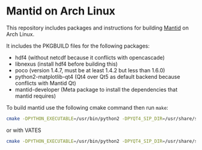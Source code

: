 # Mantid on Arch Linux

This repository includes packages and instructions for building [Mantid](https://github.com/mantidproject/mantid) on Arch Linux.

It includes the PKGBUILD files for the following packages:
* hdf4 (without netcdf because it conflicts with opencascade)
* libnexus (install hdf4 before building this)
* poco (version 1.4.7, must be at least 1.4.2 but less than 1.6.0)
* python2-matplotlib-qt4 (Qt4 over Qt5 as default backend because conflicts with Mantid Qt)
* mantid-developer (Meta package to install the dependencies that mantid requires)

To build mantid use the following cmake command then run `make`:
```sh
cmake -DPYTHON_EXECUTABLE=/usr/bin/python2 -DPYQT4_SIP_DIR=/usr/share/sip/PyQt4 -DOPENCASCADE_LIBRARY_DIR=/opt/opencascade/lib -DOPENCASCADE_INCLUDE_DIR=/opt/opencascade/inc ../Code/Mantid
```
or with VATES
```sh
cmake -DPYTHON_EXECUTABLE=/usr/bin/python2 -DPYQT4_SIP_DIR=/usr/share/sip/PyQt4 -DOPENCASCADE_LIBRARY_DIR=/opt/opencascade/lib -DOPENCASCADE_INCLUDE_DIR=/opt/opencascade/inc -DMAKE_VATES=TRUE -DParaView_DIR=~/ParaView/build ../Code/Mantid
```
